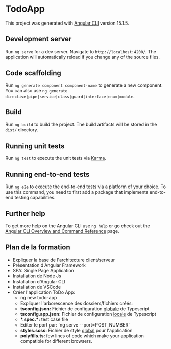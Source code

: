 # TodoApp

This project was generated with [Angular CLI](https://github.com/angular/angular-cli) version 15.1.5.

## Development server

Run `ng serve` for a dev server. Navigate to `http://localhost:4200/`. The application will automatically reload if you change any of the source files.

## Code scaffolding

Run `ng generate component component-name` to generate a new component. You can also use `ng generate directive|pipe|service|class|guard|interface|enum|module`.

## Build

Run `ng build` to build the project. The build artifacts will be stored in the `dist/` directory.

## Running unit tests

Run `ng test` to execute the unit tests via [Karma](https://karma-runner.github.io).

## Running end-to-end tests

Run `ng e2e` to execute the end-to-end tests via a platform of your choice. To use this command, you need to first add a package that implements end-to-end testing capabilities.

## Further help

To get more help on the Angular CLI use `ng help` or go check out the [Angular CLI Overview and Command Reference](https://angular.io/cli) page.

## Plan de la formation

* Expliquer la base de l'architecture client/serveur
* Présentation d'Angular Framework
* SPA: Single Page Application
* Installation de Node Js
* Installation d'Angular CLI
* Installation de VSCode
* Créer l'application ToDo App: 
  * ng new todo-app
  * Expliquer l'arborescence des dossiers/fichiers créés: 
  <ul>
  <li><b>tsconfig.json:</b> Fichier de configuration <u>globale</u> de Typescript</li>
  <li><b>tsconfig.app.json:</b> Fichier de configuration <u>locale</u> de Typescript</li>
  <li><b>*.spec.*:</b> test case file</li>
  <li>Editer le port par: `ng serve --port=POST_NUMBER`</li>
  <li><b>styles.scss:</b> Fichier de style <u>global</u> pour l'application</li>
  <li><b>polyfills.ts: </b>few lines of code which make your application compatible for different browsers.</li>
  </ul>
